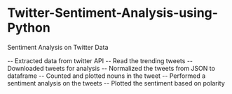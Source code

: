 # Twitter-Sentiment-Analysis-using-Python
Sentiment Analysis on Twitter Data

-- Extracted data from twitter API
-- Read the trending tweets
-- Downloaded tweets for analysis
-- Normalized the tweets from JSON to dataframe
-- Counted and plotted nouns in the tweet
-- Performed a sentiment analysis on the tweets
-- Plotted the sentiment based on polarity
